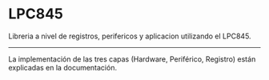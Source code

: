 # LPC845
Libreria a nivel de registros, perifericos y aplicacion utilizando el LPC845.

-------------------------------------------------------------------------------------------------

La implementación de las tres capas (Hardware, Periférico, Registro) están explicadas en la documentación.
